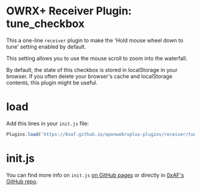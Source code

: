 # OWRX+ Receiver Plugin: tune_checkbox

This a one-line `receiver` plugin to make the 'Hold mouse wheel down to tune' setting enabled by default.

This setting allows you to use the mouse scroll to zoom into the waterfall.

By default, the state of this checkbox is stored in localStorage in your browser. If you often delete your browser's cache and localStorage contents, this plugin might be useful.

# load
Add this lines in your `init.js` file:
```js
Plugins.load('https://0xaf.github.io/openwebrxplus-plugins/receiver/tune_checkbox/tune_checkbox.js');
```

# init.js
You can find more info on `init.js` [on GitHub pages](https://0xaf.github.io/openwebrxplus-plugins/) or directly in [0xAF's GitHub repo](https://github.com/0xAF/openwebrxplus-plugins).
